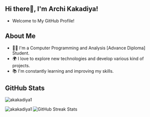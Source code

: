 ## Hi there👋, I'm Archi Kakadiya!

- Welcome to My GitHub Profile!

## About Me

- 👩‍💻 I'm a Computer Programming and Analysis [Advance Diploma] Student.
- 🌍 I love to explore new technologies and develop various kind of projects.
- 📚 I'm constantly learning and improving my skills.

## GitHub Stats

<p align="left"> <img src="https://komarev.com/ghpvc/?username=akakadiya1&label=Profile%20views&color=0e75b6&style=flat" alt="akakadiya1" /> </p>

<p><img align="left" src="https://github-readme-stats.vercel.app/api/top-langs?username=akakadiya1&show_icons=true&locale=en&layout=compact" alt="akakadiya1" /></p>

<img src="https://github-readme-streak-stats.herokuapp.com/?user=akakadiya1&" alt="GitHub Streak Stats" />

<!--
**akakadiya1/akakadiya1** is a ✨ _special_ ✨ repository because its `README.md` (this file) appears on your GitHub profile.

Here are some ideas to get you started:

- 🔭 I’m currently working on ...
- 🌱 I’m currently learning ...
- 👯 I’m looking to collaborate on ...
- 🤔 I’m looking for help with ...
- 💬 Ask me about ...
- 📫 How to reach me: ...
- 😄 Pronouns: ...
- ⚡ Fun fact: ...
-->
